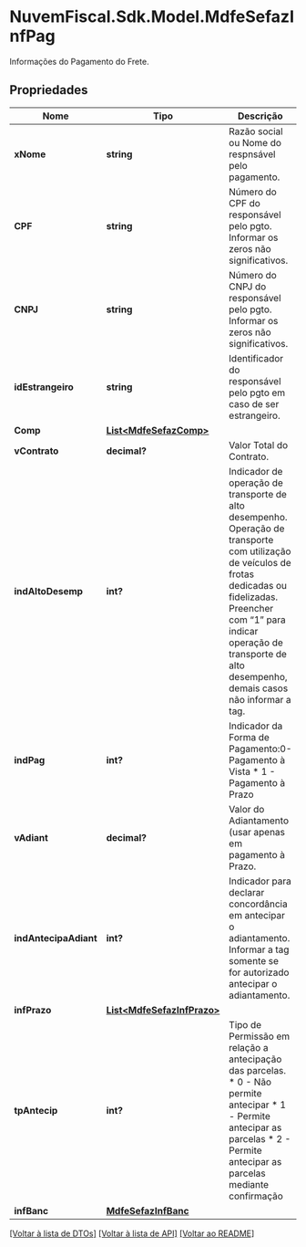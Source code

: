 # NuvemFiscal.Sdk.Model.MdfeSefazInfPag
Informações do Pagamento do Frete.

## Propriedades

Nome | Tipo | Descrição | Comentários
------------ | ------------- | ------------- | -------------
**xNome** | **string** | Razão social ou Nome do respnsável pelo pagamento. | [optional] 
**CPF** | **string** | Número do CPF do responsável pelo pgto.  Informar os zeros não significativos. | [optional] 
**CNPJ** | **string** | Número do CNPJ do responsável pelo pgto.  Informar os zeros não significativos. | [optional] 
**idEstrangeiro** | **string** | Identificador do responsável pelo pgto em caso de ser estrangeiro. | [optional] 
**Comp** | [**List&lt;MdfeSefazComp&gt;**](MdfeSefazComp.md) |  | 
**vContrato** | **decimal?** | Valor Total do Contrato. | 
**indAltoDesemp** | **int?** | Indicador de operação de transporte de alto desempenho.  Operação de transporte com utilização de veículos de frotas dedicadas ou fidelizadas.  Preencher com “1” para indicar operação de transporte de alto desempenho, demais casos não informar a tag. | [optional] 
**indPag** | **int?** | Indicador da Forma de Pagamento:0-Pagamento à Vista  * 1 - Pagamento à Prazo | 
**vAdiant** | **decimal?** | Valor do Adiantamento (usar apenas em pagamento à Prazo. | [optional] 
**indAntecipaAdiant** | **int?** | Indicador para declarar concordância em antecipar o adiantamento.  Informar a tag somente se for autorizado antecipar o adiantamento. | [optional] 
**infPrazo** | [**List&lt;MdfeSefazInfPrazo&gt;**](MdfeSefazInfPrazo.md) |  | [optional] 
**tpAntecip** | **int?** | Tipo de Permissão em relação a antecipação das parcelas.  * 0 - Não permite antecipar  * 1 - Permite antecipar as parcelas  * 2 - Permite antecipar as parcelas mediante confirmação | [optional] 
**infBanc** | [**MdfeSefazInfBanc**](MdfeSefazInfBanc.md) |  | 

[[Voltar à lista de DTOs]](../README.md#documentation-for-models) [[Voltar à lista de API]](../README.md#documentation-for-api-endpoints) [[Voltar ao README]](../README.md)

